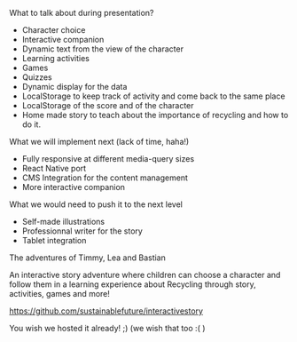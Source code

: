 What to talk about during presentation?

- Character choice
- Interactive companion
- Dynamic text from the view of the character
- Learning activities
- Games
- Quizzes
- Dynamic display for the data
- LocalStorage to keep track of activity and come back to the same place
- LocalStorage of the score and of the character
- Home made story to teach about the importance of recycling and how to do it.


What we will implement next (lack of time, haha!)

- Fully responsive at different media-query sizes
- React Native port
- CMS Integration for the content management
- More interactive companion


What we would need to push it to the next level

- Self-made illustrations
- Professionnal writer for the story
- Tablet integration






The adventures of Timmy, Lea and Bastian

An interactive story adventure where children can choose a character and follow them in a learning experience about Recycling through story, activities, games and more!

https://github.com/sustainablefuture/interactivestory

You wish we hosted it already! ;) (we wish that too :( )